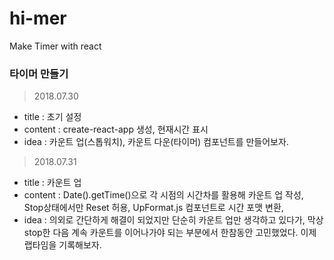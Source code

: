 # hi-mer
Make Timer with react

### 타이머 만들기

> 2018.07.30
  - title : 초기 설정
  - content : create-react-app 생성, 현재시간 표시
  - idea : 카운트 업(스톱워치), 카운트 다운(타이머) 컴포넌트를 만들어보자.

> 2018.07.31
  - title : 카운트 업
  - content : Date().getTime()으로 각 시점의 시간차를 활용해 카운트 업 작성,
              Stop상태에서만 Reset 허용,
              UpFormat.js 컴포넌트로 시간 포맷 변환,
  - idea : 의외로 간단하게 해결이 되었지만 단순히 카운트 업만 생각하고 있다가,
           막상 stop한 다음 계속 카운트를 이어나가야 되는 부분에서 한참동안 고민했었다. 
           이제 랩타임을 기록해보자.